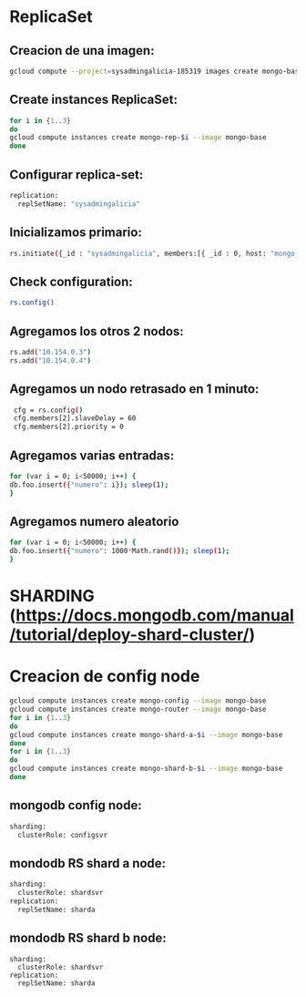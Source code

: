# ReplicaSet
## Creacion de una imagen:
```bash
gcloud compute --project=sysadmingalicia-185319 images create mongo-base --source-disk=mongo-base --source-disk-zone=europe-west2-a
```

## Create instances ReplicaSet:
```bash
for i in {1..3}
do
gcloud compute instances create mongo-rep-$i --image mongo-base
done
```

## Configurar replica-set:
```bash
replication:
  replSetName: "sysadmingalicia"
```

## Inicializamos primario:
```bash
rs.initiate({_id : "sysadmingalicia", members:[{ _id : 0, host: "mongo-rep-1.c.sysadmingalicia-185319.internal:27017" }]})
```

## Check configuration:
```bash
rs.config()
```

## Agregamos los otros 2 nodos:
```bash
rs.add("10.154.0.3")
rs.add("10.154.0.4")
```

## Agregamos un nodo retrasado en 1 minuto:
```bash
 cfg = rs.config()
 cfg.members[2].slaveDelay = 60
 cfg.members[2].priority = 0
```

## Agregamos varias entradas:
```bash
for (var i = 0; i<50000; i++) {
db.foo.insert({"numero": i}); sleep(1);
}
```

## Agregamos numero aleatorio
```bash
for (var i = 0; i<50000; i++) {
db.foo.insert({"numero": 1000*Math.rand()}); sleep(1);
}
```

# SHARDING (https://docs.mongodb.com/manual/tutorial/deploy-shard-cluster/)


# Creacion de config node
```bash
gcloud compute instances create mongo-config --image mongo-base
gcloud compute instances create mongo-router --image mongo-base
for i in {1..3}
do
gcloud compute instances create mongo-shard-a-$i --image mongo-base
done
for i in {1..3}
do
gcloud compute instances create mongo-shard-b-$i --image mongo-base
done
```

## mongodb config node:
```bash
sharding:
  clusterRole: configsvr
```

## mondodb RS shard a node:
```bash
sharding:
  clusterRole: shardsvr
replication:
  replSetName: sharda
```

## mondodb RS shard b node:
```
sharding:
  clusterRole: shardsvr
replication:
  replSetName: sharda
```
